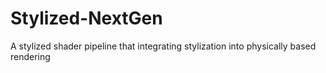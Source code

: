 # Stylized-NextGen
A stylized shader pipeline that integrating stylization into physically based rendering
